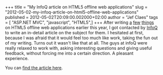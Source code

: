 +++
title = "My InfoQ article on HTML5 offline web applications"
slug = "2012-05-02-my-infoq-article-on-html5-offline-web-applications"
published = 2012-05-02T20:09:00.002000+02:00
author = "Jef Claes"
tags = [ "ASP.NET MVC", "javascript", "HTML5",]
+++
After writing
[a](http://www.jefclaes.be/2012/04/visualizing-offline-application-cache.html)
[few](http://www.jefclaes.be/2012/03/html5-offline-web-applications-as.html)
[things](http://www.jefclaes.be/2012/03/how-web-application-can-download-and.html)
on HTML5 offline web applications earlier this year, I got contacted by
[InfoQ](http://www.infoq.com/) to write an in-detail article on the
subject for them. I hesitated at first, because I was afraid that it
would feel too much like work, taking the fun out of my writing. Turns
out it wasn't like that at all. The guys at infoQ were really relaxed to
work with, asking interesting questions and giving useful feedback,
without forcing me into a certain direction. A pleasant experience.  
  
You can [find the article
here](http://www.infoq.com/articles/Offline-Web-Apps).
